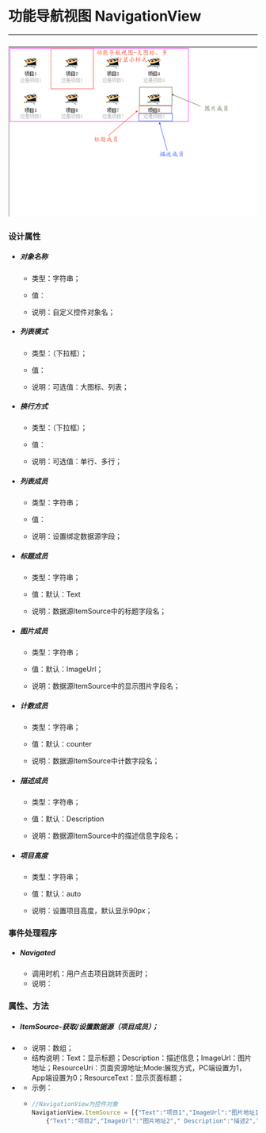 # 功能导航视图 NavigationView

---

### ![](/assets/NavigationView1.png)

### 设计属性

* ##### 对象名称

  * 类型：字符串；

  * 值：

  * 说明：自定义控件对象名；
* ##### 列表模式

  * 类型：（下拉框）；

  * 值：

  * 说明：可选值：大图标、列表；
* ##### 换行方式

  * 类型：（下拉框）；

  * 值：

  * 说明：可选值：单行、多行；
* ##### 列表成员

  * 类型：字符串；

  * 值：

  * 说明：设置绑定数据源字段；
* ##### 标题成员

  * 类型：字符串；

  * 值：默认：Text

  * 说明：数据源ItemSource中的标题字段名；
* ##### 图片成员

  * 类型：字符串；

  * 值：默认：ImageUrl；

  * 说明：数据源ItemSource中的显示图片字段名；
* ##### 计数成员

  * 类型：字符串；

  * 值：默认：counter

  * 说明：数据源ItemSource中计数字段名；
* ##### 描述成员

  * 类型：字符串；

  * 值：默认：Description

  * 说明：数据源ItemSource中的描述信息字段名；
* ##### 项目高度

  * 类型：字符串；

  * 值：默认：auto

  * 说明：设置项目高度，默认显示90px；

### 事件处理程序

* ##### Navigated

  * 调用时机：用户点击项目跳转页面时；
  * 说明：

### 属性、方法

* ##### ItemSource-获取/设置数据源（项目成员）；
* * 说明：数组；
  * 结构说明：Text：显示标题；Description：描述信息；ImageUrl：图片地址；ResourceUri：页面资源地址;Mode:展现方式，PC端设置为1，App端设置为0；ResourceText：显示页面标题；
* * 示例：
  * ```js
    //NavigationView为控件对象
    NavigationView.ItemSource = [{"Text":"项目1","ImageUrl":"图片地址1"," Description":"描述1","ResourceUri":"页面资源地址" ,"ResourceText":"页面标题","Mode":1},
        {"Text":"项目2","ImageUrl":"图片地址2"," Description":"描述2","ResourceUri":"页面资源地址" ,"ResourceText":"页面标题","Mode":1}];
    ```




